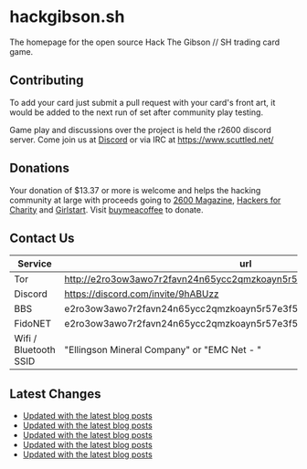 # hackgibson.sh
The homepage for the open source Hack The Gibson // SH trading card game.


## Contributing

To add your card just submit a pull request with your card's front art, it would be added to the next run of set after community play testing.

Game play and discussions over the project is held the r2600 discord server. Come join us at [Discord](https://discord.com/invite/9hABUzz) or via IRC at https://www.scuttled.net/


## Donations

Your donation of $13.37 or more is welcome and helps the hacking community at large with proceeds going to [2600 Magazine](https://2600.com/), [Hackers for Charity](https://hackersforcharity.org) and [Girlstart](https://girlstart.org).  Visit [buymeacoffee](https://www.buymeacoffee.com/hackgibson.sh) to donate.


## Contact Us

Service | url
-|-
Tor | http://e2ro3ow3awo7r2favn24n65ycc2qmzkoayn5r57e3f56nvjwdcgg32ad.onion
Discord | https://discord.com/invite/9hABUzz
BBS | e2ro3ow3awo7r2favn24n65ycc2qmzkoayn5r57e3f56nvjwdcgg32ad.onion:23
FidoNET | e2ro3ow3awo7r2favn24n65ycc2qmzkoayn5r57e3f56nvjwdcgg32ad.onion:24554
Wifi / Bluetooth SSID | "Ellingson Mineral Company" or "EMC Net - <fidonet address>"

## Latest Changes
<!-- BLOG-POST-LIST:START -->
- [Updated with the latest blog posts](https://github.com/DFW2600/hackgibson.sh/commit/6e2aab5511bfcb1c2e937f7e148a3146a2b20fc7)
- [Updated with the latest blog posts](https://github.com/DFW2600/hackgibson.sh/commit/c12a9a4fd43ea28a25a9556cbfb3bdc98286c5ca)
- [Updated with the latest blog posts](https://github.com/DFW2600/hackgibson.sh/commit/9d1de222a7300c5d33b08af4500a2e11a39ebdcc)
- [Updated with the latest blog posts](https://github.com/DFW2600/hackgibson.sh/commit/833400d8c8395ef568153a47a4acc97cebe7fa72)
- [Updated with the latest blog posts](https://github.com/DFW2600/hackgibson.sh/commit/74bb4711e5c1b0e165cde435154ab001e57d9096)
<!-- BLOG-POST-LIST:END -->

